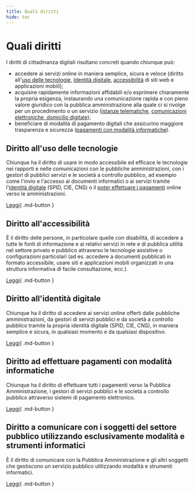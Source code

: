 ```yaml
---
title: Quali diritti
hide: toc
---
```


# Quali diritti

I diritti di cittadinanza digitali risultano concreti quando chiunque può:

- accedere ai servizi online in maniera semplice, sicura e veloce (diritto all'[uso delle tecnologie](../parte-seconda/uso-delle-tecnologie.md), [Identità digitale](../parte-seconda/identita-digitale.md), [accessibilità](../parte-seconda/accessibilita.md) di siti web e applicazioni mobili);
- acquisire rapidamente informazioni affidabili e/o esprimere chiaramente la propria esigenza, instaurando una comunicazione rapida e con pieno valore giuridico con la pubblica amministrazione alla quale ci si rivolge per un procedimento o un servizio ([istanze telematiche](../parte-seconda/istanza-dichiarazione-telematica.md), [comunicazioni elettroniche, domicilio digitale](../parte-seconda/domicilio-digitale-e-comunicazioni-elettroniche.md));
- beneficiare di modalità di pagamento digitali che assicurino maggiore trasparenza e sicurezza ([pagamenti con modalità informatiche](../parte-seconda/pagamenti-con-modalita-informatiche.md)).

## Diritto all'uso delle tecnologie

Chiunque ha il diritto di usare in modo accessibile ed efficace le tecnologie nei rapporti e nelle
comunicazioni con le pubbliche amministrazioni, con i gestori di pubblici servizi e le società a
controllo pubblico, ad esempio come l'invio e l'accesso ai documenti informatici o ai servizi
tramite l'[identità digitale](../parte-seconda/identita-digitale.md) (SPID, CIE, CNS) o il [poter effettuare i pagamenti](../parte-seconda/pagamenti-con-modalita-informatiche.md) online verso le amministrazioni.

[Leggi](../parte-seconda/uso-delle-tecnologie.md){ .md-button }

## Diritto all'accessibilità

È il diritto delle persone, in particolare quelle con disabilità, di accedere a tutte le fonti di
informazione e ai relativi servizi in rete e di pubblica utilità nel settore privato e pubblico
attraverso le tecnologie assistive o configurazioni particolari (ad es. accedere a documenti
pubblicati in formato accessibile, usare siti e applicazioni mobili organizzati in una struttura
informativa di facile consultazione, ecc.).

[Leggi](../parte-seconda/accessibilita.md){ .md-button }

## Diritto all'identità digitale

Chiunque ha il diritto di accedere ai servizi online offerti dalle pubbliche amministrazioni, da
gestori di servizi pubblici e da società a controllo pubblico tramite la propria identità digitale (SPID,
CIE, CNS), in maniera semplice e sicura, in qualsiasi momento e da qualsiasi dispositivo.

[Leggi](../parte-seconda/identita-digitale.md){ .md-button }

## Diritto ad effettuare pagamenti con modalità informatiche

Chiunque ha il diritto di effettuare tutti i pagamenti verso la Pubblica Amministrazione, i gestori di
servizi pubblici e le società a controllo pubblico attraverso sistemi di pagamento elettronico.

[Leggi](../parte-seconda/pagamenti-con-modalita-informatiche.md){ .md-button }

## Diritto a comunicare con i soggetti del settore pubblico utilizzando esclusivamente modalità e strumenti informatici

È il diritto di comunicare con la Pubblica Amministrazione e gli altri soggetti che gestiscono un
servizio pubblico utilizzando modalità e strumenti informatici.

[Leggi](../parte-seconda/domicilio-digitale-e-comunicazioni-elettroniche.md){ .md-button }
